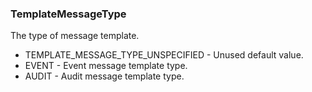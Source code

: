 ### TemplateMessageType
The type of message template.

- TEMPLATE_MESSAGE_TYPE_UNSPECIFIED - Unused default value.
- EVENT - Event message template type.
- AUDIT - Audit message template type.
